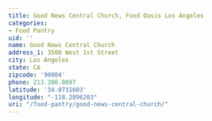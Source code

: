 ```yaml
---
title: Good News Central Church, Food Oasis Los Angeles
categories:
- Food Pantry
uid: ''
name: Good News Central Church
address_1: 3500 West 1st Street
city: Los Angeles
state: CA
zipcode: '90004'
phone: 213.386.0097
latitude: '34.0731603'
longitude: "-118.2896203"
uri: "/food-pantry/good-news-central-church/"
---
```



